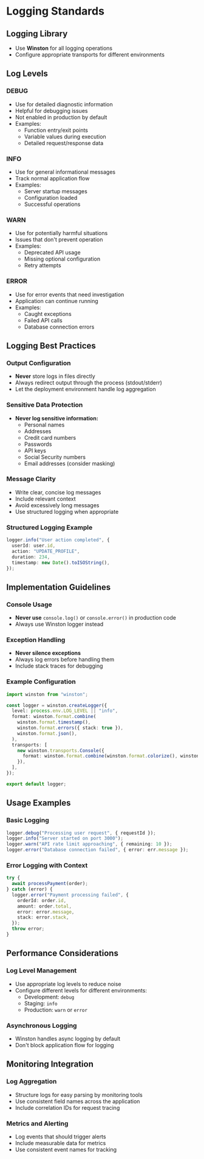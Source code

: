 # Logging Standards

## Logging Library

- Use **Winston** for all logging operations
- Configure appropriate transports for different environments

## Log Levels

### DEBUG

- Use for detailed diagnostic information
- Helpful for debugging issues
- Not enabled in production by default
- Examples:
  - Function entry/exit points
  - Variable values during execution
  - Detailed request/response data

### INFO

- Use for general informational messages
- Track normal application flow
- Examples:
  - Server startup messages
  - Configuration loaded
  - Successful operations

### WARN

- Use for potentially harmful situations
- Issues that don't prevent operation
- Examples:
  - Deprecated API usage
  - Missing optional configuration
  - Retry attempts

### ERROR

- Use for error events that need investigation
- Application can continue running
- Examples:
  - Caught exceptions
  - Failed API calls
  - Database connection errors

## Logging Best Practices

### Output Configuration

- **Never** store logs in files directly
- Always redirect output through the process (stdout/stderr)
- Let the deployment environment handle log aggregation

### Sensitive Data Protection

- **Never log sensitive information:**
  - Personal names
  - Addresses
  - Credit card numbers
  - Passwords
  - API keys
  - Social Security numbers
  - Email addresses (consider masking)

### Message Clarity

- Write clear, concise log messages
- Include relevant context
- Avoid excessively long messages
- Use structured logging when appropriate

### Structured Logging Example

```typescript
logger.info("User action completed", {
  userId: user.id,
  action: "UPDATE_PROFILE",
  duration: 234,
  timestamp: new Date().toISOString(),
});
```

## Implementation Guidelines

### Console Usage

- **Never use** `console.log()` or `console.error()` in production code
- Always use Winston logger instead

### Exception Handling

- **Never silence exceptions**
- Always log errors before handling them
- Include stack traces for debugging

### Example Configuration

```typescript
import winston from "winston";

const logger = winston.createLogger({
  level: process.env.LOG_LEVEL || "info",
  format: winston.format.combine(
    winston.format.timestamp(),
    winston.format.errors({ stack: true }),
    winston.format.json(),
  ),
  transports: [
    new winston.transports.Console({
      format: winston.format.combine(winston.format.colorize(), winston.format.simple()),
    }),
  ],
});

export default logger;
```

## Usage Examples

### Basic Logging

```typescript
logger.debug("Processing user request", { requestId });
logger.info("Server started on port 3000");
logger.warn("API rate limit approaching", { remaining: 10 });
logger.error("Database connection failed", { error: err.message });
```

### Error Logging with Context

```typescript
try {
  await processPayment(order);
} catch (error) {
  logger.error("Payment processing failed", {
    orderId: order.id,
    amount: order.total,
    error: error.message,
    stack: error.stack,
  });
  throw error;
}
```

## Performance Considerations

### Log Level Management

- Use appropriate log levels to reduce noise
- Configure different levels for different environments:
  - Development: `debug`
  - Staging: `info`
  - Production: `warn` or `error`

### Asynchronous Logging

- Winston handles async logging by default
- Don't block application flow for logging

## Monitoring Integration

### Log Aggregation

- Structure logs for easy parsing by monitoring tools
- Use consistent field names across the application
- Include correlation IDs for request tracing

### Metrics and Alerting

- Log events that should trigger alerts
- Include measurable data for metrics
- Use consistent event names for tracking
